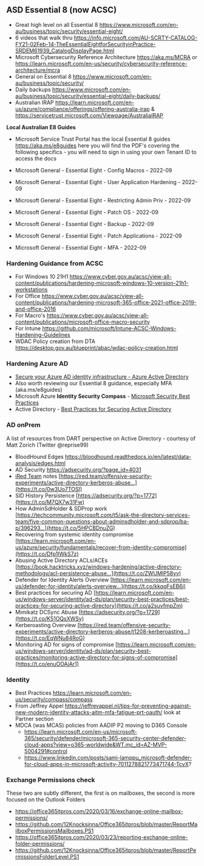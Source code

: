 ## **ASD Essential 8 (now ACSC)**

-   Great high level on all Essential 8
<https://www.microsoft.com/en-au/business/topic/security/essential-eight/>
-   6 videos that walk thru
<https://info.microsoft.com/AU-SCRTY-CATALOG-FY21-02Feb-14-TheEssentialEightforSecurityinPractice-SRDEM61939_CatalogDisplayPage.html>
-   Microsoft Cybersecurity Reference Architecture
 <https://aka.ms/MCRA> or <https://learn.microsoft.com/en-us/security/cybersecurity-reference-architecture/mcra>
-   General on Essential 8
<https://www.microsoft.com/en-au/business/topic/security/>
-   Daily backups
<https://www.microsoft.com/en-au/business/topic/security/essential-eight/daily-backups/>
-   Australian IRAP
<https://learn.microsoft.com/en-us/azure/compliance/offerings/offering-australia-irap> & <https://servicetrust.microsoft.com/Viewpage/AustraliaIRAP>

**Local Australian E8 Guides**
-   Microsoft Service Trust Portal has the local Essential 8 guides  <https://aka.ms/e8guides> here you will find the PDF's covering the following specifics - you will need to sign in using your own Tenant ID to access the docs

- 	Microsoft General - Essential Eight - Config Macros - 2022-09
-   Microsoft General - Essential Eight - User Application Hardening - 2022-09
-   Microsoft General - Essential Eight - Restricting Admin Priv - 2022-09
- 	Microsoft General - Essential Eight - Patch OS - 2022-09
- 	Microsoft General - Essential Eight - Backup - 2022-09
-   Microsoft General - Essential Eight - Patch Applications - 2022-09
-   Microsoft General - Essential Eight - MFA - 2022-09

### **Hardening Guidance from ACSC**

-   For Windows 10 21H1
<https://www.cyber.gov.au/acsc/view-all-content/publications/hardening-microsoft-windows-10-version-21h1-workstations>
-   For Office
<https://www.cyber.gov.au/acsc/view-all-content/publications/hardening-microsoft-365-office-2021-office-2019-and-office-2016>
-   For Macro's
<https://www.cyber.gov.au/acsc/view-all-content/publications/microsoft-office-macro-security>
-   For Intune
<https://github.com/microsoft/Intune-ACSC-Windows-Hardening-Guidelines>
-   WDAC Policy creation from DTA
<https://desktop.gov.au/blueprint/abac/wdac-policy-creation.html>

### **Hardening Azure AD**

-   [Secure your Azure AD identity infrastructure - Azure Active Directory](https://learn.microsoft.com/en-us/azure/security/fundamentals/steps-secure-identity)
-   Also worth reviewing our Essential 8 guidance, especially MFA (aka.ms/e8guides)
-   Microsoft Azure **Identity Security Compass** - [Microsoft Security Best Practices](https://learn.microsoft.com/en-us/security/compass/compass)
-   Active Directory - [Best Practices for Securing Active Directory](https://learn.microsoft.com/en-us/windows-server/identity/ad-ds/plan/security-best-practices/best-practices-for-securing-active-directory)

### **AD onPrem**

A list of resources from DART perspective on Active Directory - courtesy
of Matt Zorich (Twitter @reprise99)

-   BloodHound Edges
<https://bloodhound.readthedocs.io/en/latest/data-analysis/edges.html>
-   AD Security
<https://adsecurity.org/?page_id=4031>
-   [iRed Team](https://t.co/Y4BRxwdLu5) notes
[https://ired.team/offensive-security-experiments/active-directory-kerberos-abuse...](https://t.co/0w3Uo7TOSI)
-   SID History Persistence
[https://adsecurity.org/?p=1772](https://t.co/M7QX7w31Fw)
-   How AdminSdHolder & SDProp work
[https://techcommunity.microsoft.com/t5/ask-the-directory-services-team/five-common-questions-about-adminsdholder-and-sdprop/ba-p/396293...](https://t.co/5HPCBDnuZG)
-   Recovering from systemic identity compromise
[https://learn.microsoft.com/en-us/azure/security/fundamentals/recover-from-identity-compromise](https://t.co/Dfp1IWkS7z)
-   Abusing Active Directory ACLs/ACEs
[https://book.hacktricks.xyz/windows-hardening/active-directory-methodology/acl-persistence-abuse...](https://t.co/ZWUMlP58yv)
-   Defender for Identity Alerts Overview
[https://learn.microsoft.com/en-us/defender-for-identity/alerts-overview...](https://t.co/kkqqFsEB6i)
-   Best practices for securing AD
[https://learn.microsoft.com/en-us/windows-server/identity/ad-ds/plan/security-best-practices/best-practices-for-securing-active-directory](https://t.co/a2suvfmpZm)
-   Mimikatz DCSync Abuse
[https://adsecurity.org/?p=1729](https://t.co/K51OQsXWSy)
-   Kerberoasting Overview
[https://ired.team/offensive-security-experiments/active-directory-kerberos-abuse/t1208-kerberoasting...](https://t.co/EqWNu84RoG)
-   Monitoring AD for signs of compromise
[https://learn.microsoft.com/en-us/windows-server/identity/ad-ds/plan/security-best-practices/monitoring-active-directory-for-signs-of-compromise](https://t.co/enuOOAjAr1)

### **Identity**

-   Best Practices
<https://learn.microsoft.com/en-us/security/compass/compass>
-   From Jeffrey Appel
<https://jeffreyappel.nl/tips-for-preventing-against-new-modern-identity-attacks-aitm-mfa-fatigue-prt-oauth/>
    look at Partner section
-   MDCA (was MCAS) policies from AADIP P2 moving to D365 Console
    -   <https://learn.microsoft.com/en-us/microsoft-365/security/defender/microsoft-365-security-center-defender-cloud-apps?view=o365-worldwide&WT.mc_id=AZ-MVP-5004291#control>
    -   <https://www.linkedin.com/posts/sami-lamppu_microsoft-defender-for-cloud-apps-in-microsoft-activity-7011278821773471744-TcvX>?

### **Exchange Permissions check**

These two are subtly different, the first is on mailboxes, the second is
more focused on the Outlook Folders

-   <https://office365itpros.com/2020/03/16/exchange-online-mailbox-permissions/>
-    <https://github.com/12Knocksinna/Office365itpros/blob/master/ReportMailboxPermissionsMailboxes.PS1>
-   <https://office365itpros.com/2020/03/23/reporting-exchange-online-folder-permissions/>
-    <https://github.com/12Knocksinna/Office365itpros/blob/master/ReportPermissionsFolderLevel.PS1>
